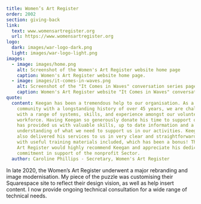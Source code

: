 ```yaml
title: Women’s Art Register
order: 2002
section: giving-back
link:
  text: www.womensartregister.org
  url: https://www.womensartregister.org
logo:
  dark: images/war-logo-dark.png
  light: images/war-logo-light.png
images:
  - image: images/home.png
    alt: Screenshot of the Women's Art Register website home page
    caption: Women's Art Register website home page.
  - image: images/it-comes-in-waves.png
    alt: Screenshot of the "It Comes in Waves" conversation series page
    caption: Women's Art Register website "It Comes in Waves" conversation series page.
quote:
  content: Keegan has been a tremendous help to our organisation. As a diverse
    community with a longstanding history of over 45 years, we are challenged
    with a range of systems, skills, and experience amongst our volunteer
    workforce. Having Keegan so generously donate his time to support our work
    has provided us with valuable skills, up to date information and a clear
    understanding of what we need to support us in our activities. Keegan has
    also delivered his services to us in very clear and straightforward language
    with useful training materials included, which has been a bonus! The Women's
    Art Register would highly recommend Keegan and appreciate his dedication and
    commitment in support of the nonprofit Sector.
  author: Caroline Phillips - Secretary, Women's Art Register
```
In late 2020, the Women’s Art Register underwent a major rebranding and image modernisation. My piece of the puzzle was customising their Squarespace site to reflect their design vision, as well as help insert content. I now provide ongoing technical consultation for a wide range of technical needs.
